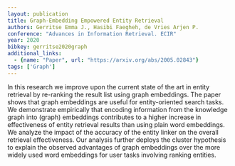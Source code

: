 ```yaml
---
layout: publication
title: Graph-Embedding Empowered Entity Retrieval
authors: Gerritse Emma J., Hasibi Faegheh, de Vries Arjen P.
conference: "Advances in Information Retrieval. ECIR"
year: 2020
bibkey: gerritse2020graph
additional_links:
  - {name: "Paper", url: "https://arxiv.org/abs/2005.02843"}
tags: ['Graph']
---
```

In this research we improve upon the current state of the art in entity retrieval by re-ranking the result list using graph embeddings. The paper shows that graph embeddings are useful for entity-oriented search tasks. We demonstrate empirically that encoding information from the knowledge graph into (graph) embeddings contributes to a higher increase in effectiveness of entity retrieval results than using plain word embeddings. We analyze the impact of the accuracy of the entity linker on the overall retrieval effectiveness. Our analysis further deploys the cluster hypothesis to explain the observed advantages of graph embeddings over the more widely used word embeddings for user tasks involving ranking entities.
